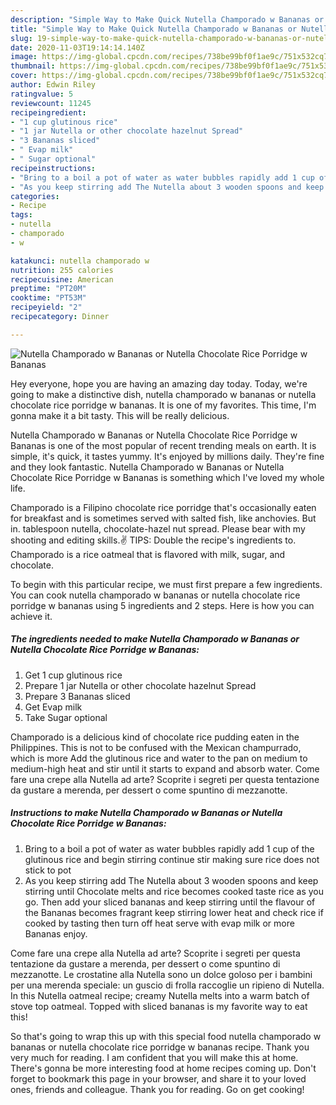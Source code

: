 ```yaml
---
description: "Simple Way to Make Quick Nutella Champorado w Bananas or Nutella Chocolate Rice Porridge w Bananas"
title: "Simple Way to Make Quick Nutella Champorado w Bananas or Nutella Chocolate Rice Porridge w Bananas"
slug: 19-simple-way-to-make-quick-nutella-champorado-w-bananas-or-nutella-chocolate-rice-porridge-w-bananas
date: 2020-11-03T19:14:14.140Z
image: https://img-global.cpcdn.com/recipes/738be99bf0f1ae9c/751x532cq70/nutella-champorado-w-bananas-or-nutella-chocolate-rice-porridge-w-bananas-recipe-main-photo.jpg
thumbnail: https://img-global.cpcdn.com/recipes/738be99bf0f1ae9c/751x532cq70/nutella-champorado-w-bananas-or-nutella-chocolate-rice-porridge-w-bananas-recipe-main-photo.jpg
cover: https://img-global.cpcdn.com/recipes/738be99bf0f1ae9c/751x532cq70/nutella-champorado-w-bananas-or-nutella-chocolate-rice-porridge-w-bananas-recipe-main-photo.jpg
author: Edwin Riley
ratingvalue: 5
reviewcount: 11245
recipeingredient:
- "1 cup glutinous rice"
- "1 jar Nutella or other chocolate hazelnut Spread"
- "3 Bananas sliced"
- " Evap milk"
- " Sugar optional"
recipeinstructions:
- "Bring to a boil a pot of water as water bubbles rapidly add 1 cup of the glutinous rice and begin stirring continue stir making sure rice does not stick to pot"
- "As you keep stirring add The Nutella about 3 wooden spoons and keep stirring until Chocolate melts and rice becomes cooked taste rice as you go. Then add your sliced bananas and keep stirring until the flavour of the Bananas becomes fragrant keep stirring lower heat and check rice if cooked by tasting then turn off heat serve with evap milk or more Bananas enjoy."
categories:
- Recipe
tags:
- nutella
- champorado
- w

katakunci: nutella champorado w 
nutrition: 255 calories
recipecuisine: American
preptime: "PT20M"
cooktime: "PT53M"
recipeyield: "2"
recipecategory: Dinner

---
```



![Nutella Champorado w Bananas or Nutella Chocolate Rice Porridge w Bananas](https://img-global.cpcdn.com/recipes/738be99bf0f1ae9c/751x532cq70/nutella-champorado-w-bananas-or-nutella-chocolate-rice-porridge-w-bananas-recipe-main-photo.jpg)

Hey everyone, hope you are having an amazing day today. Today, we're going to make a distinctive dish, nutella champorado w bananas or nutella chocolate rice porridge w bananas. It is one of my favorites. This time, I'm gonna make it a bit tasty. This will be really delicious.

Nutella Champorado w Bananas or Nutella Chocolate Rice Porridge w Bananas is one of the most popular of recent trending meals on earth. It is simple, it's quick, it tastes yummy. It's enjoyed by millions daily. They're fine and they look fantastic. Nutella Champorado w Bananas or Nutella Chocolate Rice Porridge w Bananas is something which I've loved my whole life.

Champorado is a Filipino chocolate rice porridge that&#39;s occasionally eaten for breakfast and is sometimes served with salted fish, like anchovies. But in. tablespoon nutella, chocolate-hazel nut spread. Please bear with my shooting and editing skills.✌️ TIPS: Double the recipe&#39;s ingredients to. Champorado is a rice oatmeal that is flavored with milk, sugar, and chocolate.


To begin with this particular recipe, we must first prepare a few ingredients. You can cook nutella champorado w bananas or nutella chocolate rice porridge w bananas using 5 ingredients and 2 steps. Here is how you can achieve it.

<!--inarticleads1-->

##### The ingredients needed to make Nutella Champorado w Bananas or Nutella Chocolate Rice Porridge w Bananas:

1. Get 1 cup glutinous rice
1. Prepare 1 jar Nutella or other chocolate hazelnut Spread
1. Prepare 3 Bananas sliced
1. Get  Evap milk
1. Take  Sugar optional


Champorado is a delicious kind of chocolate rice pudding eaten in the Philippines. This is not to be confused with the Mexican champurrado, which is more Add the glutinous rice and water to the pan on medium to medium-high heat and stir until it starts to expand and absorb water. Come fare una crepe alla Nutella ad arte? Scoprite i segreti per questa tentazione da gustare a merenda, per dessert o come spuntino di mezzanotte. 

<!--inarticleads2-->

##### Instructions to make Nutella Champorado w Bananas or Nutella Chocolate Rice Porridge w Bananas:

1. Bring to a boil a pot of water as water bubbles rapidly add 1 cup of the glutinous rice and begin stirring continue stir making sure rice does not stick to pot
1. As you keep stirring add The Nutella about 3 wooden spoons and keep stirring until Chocolate melts and rice becomes cooked taste rice as you go. Then add your sliced bananas and keep stirring until the flavour of the Bananas becomes fragrant keep stirring lower heat and check rice if cooked by tasting then turn off heat serve with evap milk or more Bananas enjoy.


Come fare una crepe alla Nutella ad arte? Scoprite i segreti per questa tentazione da gustare a merenda, per dessert o come spuntino di mezzanotte. Le crostatine alla Nutella sono un dolce goloso per i bambini per una merenda speciale: un guscio di frolla raccoglie un ripieno di Nutella. In this Nutella oatmeal recipe; creamy Nutella melts into a warm batch of stove top oatmeal. Topped with sliced bananas is my favorite way to eat this! 

So that's going to wrap this up with this special food nutella champorado w bananas or nutella chocolate rice porridge w bananas recipe. Thank you very much for reading. I am confident that you will make this at home. There's gonna be more interesting food at home recipes coming up. Don't forget to bookmark this page in your browser, and share it to your loved ones, friends and colleague. Thank you for reading. Go on get cooking!

